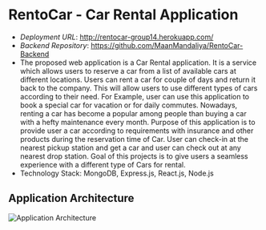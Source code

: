 # RentoCar - Car Rental Application
* *Deployment URL*: http://rentocar-group14.herokuapp.com/
* *Backend Repository*: https://github.com/MaanMandaliya/RentoCar-Backend
* The proposed web application is a Car Rental application. It is a service which allows users to reserve a car from a list of available cars at different locations. Users can rent a car for couple of days and return it back to the company. This will allow users to use different types of cars according to their need. For Example, user can use this application to book a special car for vacation or for daily commutes. Nowadays, renting a car has become a popular among people than buying a car with a hefty maintenance every month. Purpose of this application is to provide user a car according to requirements with insurance and other products during the reservation time of Car. User can check-in at the nearest pickup station and get a car and user can check out at any nearest drop station. Goal of this projects is to give users a seamless experience with a different type of Cars for rental.
* Technology Stack: MongoDB, Express.js, React.js, Node.js

## Application Architecture
![Application Architecture](https://user-images.githubusercontent.com/28856734/188285664-09a8dc6c-a11a-4af1-bede-16c398431c97.jpg)
